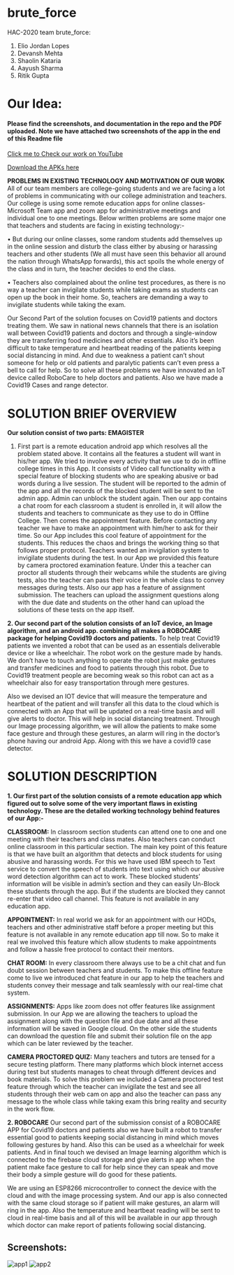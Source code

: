 # brute_force
HAC-2020 team brute_force:
1. Elio Jordan Lopes
2. Devansh Mehta
3. Shaolin Kataria
4. Aayush Sharma
5. Ritik Gupta

# Our Idea: 

#### Please find the screenshots, and documentation in the repo and the PDF uploaded. Note we have attached two screenshots of the app in the end of this Readme file
[Click me to Check our work on YouTube](https://www.youtube.com/watch?v=MY9zdq7y7Cg)

[Download the APKs here](https://drive.google.com/drive/folders/11tRBjvToXqCgR1njtIdjFUqnxfJjtD77?usp=sharing)


**PROBLEMS IN EXISTING TECHNOLOGY AND MOTIVATION OF OUR WORK**
All of our team members are college-going students and we are facing a lot of problems in communicating with our college administration and teachers. Our college is using some remote education apps for online classes- Microsoft Team app and zoom app for administrative meetings and individual one to one meetings. Below written problems are some major one that teachers and students are facing in existing technology:-

•	But during our online classes, some random students add themselves up in the online session and disturb the class either by abusing or harassing teachers and other students (We all must have seen this behavior all around the nation through WhatsApp forwards), this act spoils the whole energy of the class and in turn, the teacher decides to end the class.

•	Teachers also complained about the online test procedures, as there is no way a teacher can invigilate students while taking exams as students can open up the book in their home. So, teachers are demanding a way to invigilate students while taking the exam.

Our Second Part of the solution focuses on Covid19 patients and doctors treating them. We saw in national news channels that there is an isolation wall between Covid19 patients and doctors and through a single-window they are transferring food medicines and other essentials. Also it’s been difficult to take temperature and heartbeat reading of the patients keeping social distancing in mind. And due to weakness a patient can’t shout someone for help or old patients and paralytic patients can’t even press a bell to call for help. So to solve all these problems we have innovated an IoT device called RoboCare to help doctors and patients.
Also we have made a Covid19 Cases and range detector.

# SOLUTION BRIEF OVERVIEW 
**Our solution consist of two parts: EMAGISTER**
1.	First part is a remote education android app which resolves all the problem stated above. It contains all the features a student will want in his/her app. We tried to involve every activity that we use to do in offline college times in this App.
It consists of Video call functionality with a special feature of blocking students who are speaking abusive or bad words during a live session. The student will be reported to the admin of the app and all the records of the blocked student will be sent to the admin app. Admin can unblock the student again. 
Then our app contains a chat room for each classroom a student is enrolled in, it will allow the students and teachers to communicate as they use to do in Offline College.
Then comes the appointment feature. Before contacting any teacher we have to make an appointment with him/her to ask for their time. So our App includes this cool feature of appointment for the students. This reduces the chaos and brings the working thing so that follows proper protocol.
Teachers wanted an invigilation system to invigilate students during the test. In our App we provided this feature by camera proctored examination feature. Under this a teacher can proctor all students through their webcams while the students are giving tests, also the teacher can pass their voice in the whole class to convey messages during tests.
Also our app has a feature of assignment submission. The teachers can upload the assignment questions along with the due date and students on the other hand can upload the solutions of these tests on the app itself.
 
**2.	Our second part of the solution consists of an IoT device, an Image algorithm, and an android app. combining all makes a ROBOCARE package for helping Covid19 doctors and patients.**
To help treat Covid19 patients we invented a robot that can be used as an essentials deliverable device or like a wheelchair. The robot work on the gesture made by hands. We don’t have to touch anything to operate the robot just make gestures and transfer medicines and food to patients through this robot. 
Due to Covid19 treatment people are becoming weak so this robot can act as a wheelchair also for easy transportation through mere gestures.
 
Also we devised an IOT device that will measure the temperature and heartbeat of the patient and will transfer all this data to the cloud which is connected with an App that will be updated on a real-time basis and will give alerts to doctor. This will help in social distancing treatment.
Through our Image processing algorithm, we will allow the patients to make some face gesture and through these gestures, an alarm will ring in the doctor’s phone having our android App.
Along with this we have a covid19 case detector.

# SOLUTION DESCRIPTION

**1.	Our first part of the solution consists of a remote education app which figured out to solve some of the very important flaws in existing technology. These are the detailed working technology behind features of our App:-**

**CLASSROOM:** In classroom section students can attend one to one and one meeting with their teachers and class mates. Also teachers can conduct online classroom in this particular section. The main key point of this feature is that we have built an algorithm that detects and block students for using abusive and harassing words. For this we have used IBM speech to Text service to convert the speech of students into text using which our abusive word detection algorithm can act to work. These blocked students’ information will be visible in admin’s section and they can easily Un-Block these students through the app. But if the students are blocked they cannot re-enter that video call channel. This feature is not available in any education app.

**APPOINTMENT:** In real world we ask for an appointment with our HODs, teachers and other administrative staff before a proper meeting but this feature is not available in any remote education app till now. So to make it real we involved this feature which allow students to make appointments and follow a hassle free protocol to contact their mentors.

**CHAT ROOM:** In every classroom there always use to be a chit chat and fun doubt session between teachers and students. To make this offline feature come to live we introduced chat feature in our app to help the teachers and students convey their message and talk seamlessly with our real-time chat system.

**ASSIGNMENTS:** Apps like zoom does not offer features like assignment submission. In our App we are allowing the teachers to upload the assignment along with the question file and due date and all these information will be saved in Google cloud. On the other side the students can download the question file and submit their solution file on the app which can be later reviewed by the teacher. 

**CAMERA PROCTORED QUIZ:**
Many teachers and tutors are tensed for a secure testing platform. There many platforms which block internet access during test but students manages to cheat through different devices and book materials. To solve this problem we included a Camera proctored test feature through which the teacher can invigilate the test and see all students through their web cam on app and also the teacher can pass any message to the whole class while taking exam this bring reality and security in the work flow.


**2. ROBOCARE**
Our second part of the submission consist of a ROBOCARE APP for Covid19 doctors and patients also we have built a robot to transfer essential good to patients keeping social distancing in mind which moves following gestures by hand. Also this can be used as a wheelchair for week patients. And in final touch we devised an Image learning algorithm which is connected to the firebase cloud storage and give alerts in app when the patient make face gesture to call for help since they can speak and move their body a simple gesture will do good for these patients.

We are using an ESP8266 microcontroller to connect the device with the cloud and with the image processing system. And our app is also connected with the same cloud storage so if patient will make gestures, an alarm will ring in the app. Also the temperature and heartbeat reading will be sent to cloud in real-time basis and all of this will be available in our app through which doctor can make report of patients following social distancing.

## Screenshots:
![app1](https://github.com/HAC-2020/brute_force/blob/master/REMOTE%20EDUCATION%20APP/ScreenShots/Screenshot_20200524-161511.png)
![app2](https://github.com/HAC-2020/brute_force/blob/master/ROBOCARE/ROBOCARE%20SCREENSHOTS/Screenshot_20200524-162706%20(1).png)







